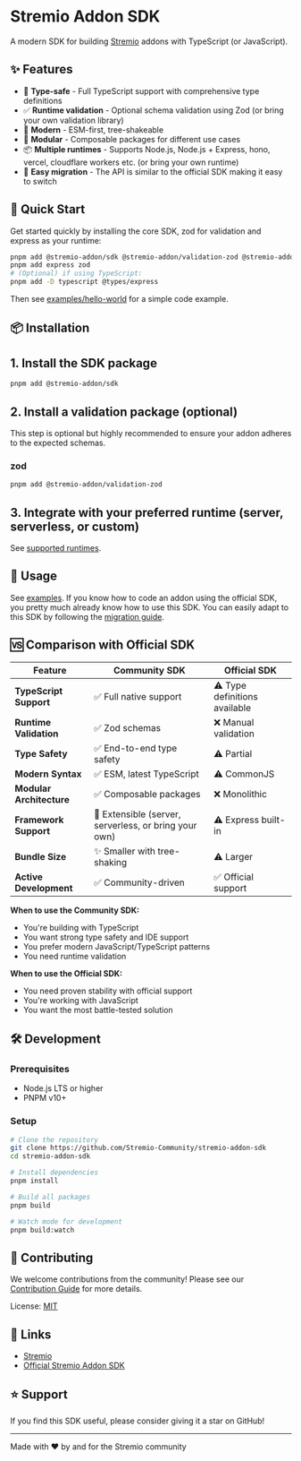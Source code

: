 # Stremio Addon SDK

A modern SDK for building [Stremio](https://www.stremio.com/) addons with TypeScript (or JavaScript).

## ✨ Features

- 🎯 **Type-safe** - Full TypeScript support with comprehensive type definitions
- ✅ **Runtime validation** - Optional schema validation using Zod (or bring your own validation library)
- 🚀 **Modern** - ESM-first, tree-shakeable
- 🧩 **Modular** - Composable packages for different use cases
- 📦 **Multiple runtimes** - Supports Node.js, Node.js + Express, hono, vercel, cloudflare workers etc. (or bring your own runtime)
- 🔧 **Easy migration** - The API is similar to the official SDK making it easy to switch

## 🚀 Quick Start

Get started quickly by installing the core SDK, zod for validation and express as your runtime:

```bash
pnpm add @stremio-addon/sdk @stremio-addon/validation-zod @stremio-addon/runtime-node-express
pnpm add express zod
# (Optional) if using TypeScript:
pnpm add -D typescript @types/express
```

Then see [examples/hello-world](./examples/hello-world/) for a simple code example.

## 📦 Installation

## 1. Install the SDK package

```bash
pnpm add @stremio-addon/sdk
```

## 2. Install a validation package (optional)

This step is optional but highly recommended to ensure your addon adheres to the expected schemas.

### zod

```bash
pnpm add @stremio-addon/validation-zod
```

## 3. Integrate with your preferred runtime (server, serverless, or custom)

See [supported runtimes](./docs/runtimes.md).

## 📖 Usage

See [examples](./examples/). If you know how to code an addon using the official SDK, you pretty much already know how to use this SDK. You can easily adapt to this SDK by following the [migration guide](./MIGRATION.md).

## 🆚 Comparison with Official SDK

| Feature                  | Community SDK                                         | Official SDK                  |
| ------------------------ | ----------------------------------------------------- | ----------------------------- |
| **TypeScript Support**   | ✅ Full native support                                | ⚠️ Type definitions available |
| **Runtime Validation**   | ✅ Zod schemas                                        | ❌ Manual validation          |
| **Type Safety**          | ✅ End-to-end type safety                             | ⚠️ Partial                    |
| **Modern Syntax**        | ✅ ESM, latest TypeScript                             | ⚠️ CommonJS                   |
| **Modular Architecture** | ✅ Composable packages                                | ❌ Monolithic                 |
| **Framework Support**    | 🔄 Extensible (server, serverless, or bring your own) | ⚠️ Express built-in           |
| **Bundle Size**          | ✨ Smaller with tree-shaking                          | ⚠️ Larger                     |
| **Active Development**   | ✅ Community-driven                                   | ✅ Official support           |

**When to use the Community SDK:**

- You're building with TypeScript
- You want strong type safety and IDE support
- You prefer modern JavaScript/TypeScript patterns
- You need runtime validation

**When to use the Official SDK:**

- You need proven stability with official support
- You're working with JavaScript
- You want the most battle-tested solution

## 🛠️ Development

### Prerequisites

- Node.js LTS or higher
- PNPM v10+

### Setup

```bash
# Clone the repository
git clone https://github.com/Stremio-Community/stremio-addon-sdk
cd stremio-addon-sdk

# Install dependencies
pnpm install

# Build all packages
pnpm build

# Watch mode for development
pnpm build:watch
```

## 🤝 Contributing

We welcome contributions from the community! Please see our [Contribution Guide](CONTRIBUTING.md) for more details.

License: [MIT](./LICENSE)

## 🔗 Links

- [Stremio](https://www.stremio.com/)
- [Official Stremio Addon SDK](https://github.com/Stremio/stremio-addon-sdk)

## ⭐ Support

If you find this SDK useful, please consider giving it a star on GitHub!

---

Made with ❤️ by and for the Stremio community
